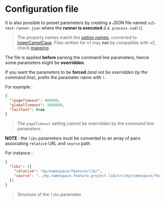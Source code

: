 # Configuration file

It is also possible to preset parameters by creating a JSON file named `ui5-test-runner.json` where the **runner is executed** *(i.e. `process.cwd()`)*.

> The property names match the [option names](usage.md), converted to [lowerCamelCase](https://wiki.c2.com/?LowerCamelCase).
> Files written for v1 may **not** by compatible with v2, check [mapping](mapping_v1_v2.md).


The file is applied **before** parsing the command line parameters, hence some parameters might be **overridden**.

If you want the parameters to be **forced** *(and not be overridden by the command line)*, prefix the parameter name with `!`.

For example :
```json
{
  "!pageTimeout": 900000,
  "globalTimeout": 3600000,
  "failFast": true
}
```

> The `pageTimeout` setting cannot be overridden by the command line parameters

**NOTE** : the `libs` parameters must be converted to an array of pairs associating `relative` URL and `source` path.

For instance :

```json
{
  "libs": [{
    "relative": "my/namespace/feature/lib/",
    "source": "../my.namespace.feature.project.lib/src/my/namespace/feature/lib/"
  }]
}
```

> Structure of the `libs` parameter